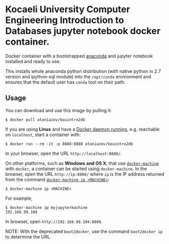 # Kocaeli University Computer Engineering Introduction to Databases jupyter notebook docker container.

Docker container with a bootstrapped [anaconda](https://store.continuum.io/cshop/anaconda/) and jupyter notebook installed and ready to use.

This installs whole anaconda python distribution (with native python in 2.7 version and ipython-sql module) into the ``/opt/conda`` environment
and ensures that the default user has ``conda`` tool on their path.

Usage
-----
You can download and use this image by pulling it:

    $ docker pull ataniazov/kouintro2db

If you are using **Linux** and have a
[Docker daemon running](https://docs.docker.com/installation/),
e.g. reachable on `localhost`, start a container with:

    $ docker run --rm -it -p 8888:8888 ataniazov/kouintro2db

In your browser, open the URL `http://localhost:8888/`.

On other platforms, such as **Windows and OS X**, that use
[`docker-machine`](https://docs.docker.com/machine/install-machine/) with `docker`, a container can be started using
`docker-machine`. In the browser, open the URL `http://ip:8888/` where `ip` is
the IP address returned from the command [`docker-machine ip <MACHINE>`](https://docs.docker.com/machine/reference/ip/):

    $ docker-machine ip <MACHINE>

For example,

    $ docker-machine ip myjupytermachine
    192.168.99.104

In browser, open `http://192.168.99.104:8888`.

NOTE: With the deprecated `boot2docker`, use the command `boot2docker ip` to
determine the URL.
